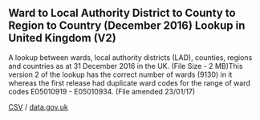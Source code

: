 ## Ward to Local Authority District to County to Region to Country (December 2016) Lookup in United Kingdom (V2)

A lookup between wards, local authority districts (LAD), counties, regions and countries as at 31 December 2016 in the UK. (File Size - 2 MB)This version 2 of the lookup has the correct number of wards (9130) in it whereas the first release had duplicate ward codes for the range of ward codes E05010919 - E05010934. (File amended 23/01/17)

[CSV](csv/141.csv) / [data.gov.uk](https://data.gov.uk/dataset/2823a960-336d-4a85-8a68-8f9304bdaf69/ward-to-local-authority-district-to-county-to-region-to-country-december-2016-lookup-in-united-kingdom-v2)

